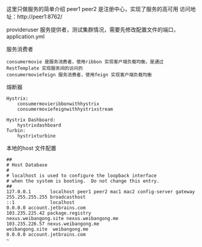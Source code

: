 这里只做服务的简单介绍
peer1 peer2 是注册中心，实现了服务的高可用 访问地址：http://peer1:8762/

provideruser 服务提供者，测试集群情况，需要先修改配置文件的端口，application.yml

服务消费者
    
    consumermovie 是服务消费者，使用ribbon 实现客户端负载均衡，是通过 RestTemplate 实现服务间的访问的
    consumermoviefeign 服务消费者，使用feign 实现客户端负载均衡

熔断器

    Hystrix:
        consumermovieribbonwithhystrix
        consumermoviefeignwithhystrixstream
    
    Hystrix Dashboard:
        hystrixdashboard
    Turbin:
        hystrixturbine
    
    
本地的host 文件配置

    ##
    # Host Database
    #
    # localhost is used to configure the loopback interface
    # when the system is booting.  Do not change this entry.
    ##
    127.0.0.1       localhost peer1 peer2 mac1 mac2 config-server gateway
    255.255.255.255 broadcasthost
    ::1             localhost
    0.0.0.0 account.jetbrains.com
    103.235.225.42 package.registry
    nexus.weibangong.site nexus.weibangong.me
    103.235.226.57 nexus.weibangong.me
    weibangong.site  weibangong.me
    0.0.0.0 account.jetbrains.com
    ~